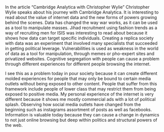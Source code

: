 In the article “Cambridge Analytica with Christopher Wylie” Christopher Wylie speaks about his journey with Cambridge Analytica. It is interesting to read about the value of internet data and the new forms of powers growing behind the scenes. Data has changed the way war works, as it can be used as a tool to manipulate masses. Jihad recruitment using fashion trends as a way of recruiting men for ISIS was interesting to read about because it shows how data can target specific individuals. Creating a replica society with data was an experiment that involved many specialists that succeeded in getting political leverage. Vulnerabilities is used as weakness in the world of data as a tool for manipulation, through memes or pho-expert sites and privatized websites. Cognitive segregation with people can cause a problem through different experiences for different people browsing the internet.

I see this as a problem today in pour society because it can create different molded experiences for people that may only be bound to certain media outlets without being exposed to other content. People that suffer from this framework include people of lower class that may restrict them from being exposed to positive media. My personal experience of the internet is very different because it shows me mostly commercial ads with a lot of political splash. Observing how social media outlets have changed from the beginning such as instagrams assortment of posts as well as facebooks. Information is valuable today because they can cause a change in dynamics to not just online browsing but deep within politics and structural powers of the web.

